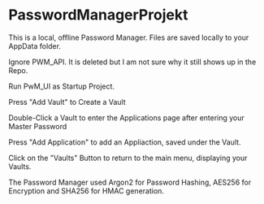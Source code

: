 # PasswordManagerProjekt
This is a local, offline Password Manager. 
Files are saved locally to your AppData folder. 

Ignore PWM_API. It is deleted but I am not sure why it still shows up in the Repo.

Run PwM_UI as Startup Project.

Press "Add Vault" to Create a Vault

Double-Click a Vault to enter the Applications page after entering your Master Password

Press "Add Application" to add an Appliaction, saved under the Vault.

Click on the "Vaults" Button to return to the main menu, displaying your Vaults.

The Password Manager used Argon2 for Password Hashing, AES256 for Encryption and SHA256 for HMAC generation. 
